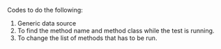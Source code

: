Codes to do the following:

1. Generic data source 
2. To find the method name and method class while the test is running.
3. To change the list of methods that has to be run.
